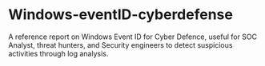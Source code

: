 # Windows-eventID-cyberdefense
A reference report on Windows Event ID for Cyber Defence, useful for SOC Analyst, threat hunters, and Security engineers to detect suspicious activities through log analysis.
